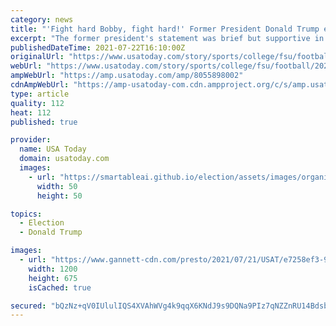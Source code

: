 ```yaml
---
category: news
title: "'Fight hard Bobby, fight hard!' Former President Donald Trump extends well wishes to Bobby Bowden"
excerpt: "The former president's statement was brief but supportive in the wake of Bobby Bowden's announcement of a terminal medical condition."
publishedDateTime: 2021-07-22T16:10:00Z
originalUrl: "https://www.usatoday.com/story/sports/college/fsu/football/2021/07/22/donald-trump-tells-bobby-bowden-fight-hard-supportive-statement/8055898002/"
webUrl: "https://www.usatoday.com/story/sports/college/fsu/football/2021/07/22/donald-trump-tells-bobby-bowden-fight-hard-supportive-statement/8055898002/"
ampWebUrl: "https://amp.usatoday.com/amp/8055898002"
cdnAmpWebUrl: "https://amp-usatoday-com.cdn.ampproject.org/c/s/amp.usatoday.com/amp/8055898002"
type: article
quality: 112
heat: 112
published: true

provider:
  name: USA Today
  domain: usatoday.com
  images:
    - url: "https://smartableai.github.io/election/assets/images/organizations/usatoday.com-50x50.jpg"
      width: 50
      height: 50

topics:
  - Election
  - Donald Trump

images:
  - url: "https://www.gannett-cdn.com/presto/2021/07/21/USAT/e7258ef3-99e5-4513-87fd-73d0a5ecb6b3-AP_Trump_Politics.jpg?auto=webp&crop=3523,1982,x0,y179&format=pjpg&width=1200"
    width: 1200
    height: 675
    isCached: true

secured: "bQzNz+qV0IUlulIQS4XVAhWVg4k9qqX6KNdJ9s9DQNa9PIz7qNZZnRU14BdsbxaFOEJmqynf1AU847/QNqwx0kqjWU3LKkkR9EXKRi0Ha/1ncj0hKVZHCNBYTJU0GvYkVkSCtz1krLNMMha8Nc+ZAJtjEro/WIcQq7jJ6LZLwXRI49XiRVX+LYqjn2MDQOwo1w6u67NntR05rNJdJ1Od1AH0Exwx89ee2jhpejpUqBbPULJDmJPQgUVk8viiUSqyc0E4YBJX+G8UpxKZpPMZadqmL9ptm1dTGIlktMN4UOmkEHoh5udMMl0weqjFt7iEBwHeAfztgYH9X/LTnG4BPCyLFUPjUcEOWk/niKxtfZU=;yeWLFkq5S/Wy16OoZa6kig=="
---
```


